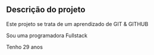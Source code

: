 <h2>Descrição do projeto</h2>

<p>Este projeto se trata de um aprendizado de GIT & GITHUB</p>

 <span>Sou uma programadora Fullstack</span>

 <smol>Tenho 29 anos</smol>
